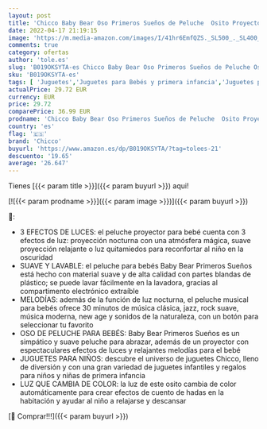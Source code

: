 ```yaml
---
layout: post
title: 'Chicco Baby Bear Oso Primeros Sueños de Peluche  Osito Proyector de Luces con Efectos Luminosos  Melodías Relajantes y Luz de Noche – Peluche para Bebés Recién Nacidos  Color Azul'
date: 2022-04-17 21:19:15
image: 'https://m.media-amazon.com/images/I/41hr6EmfQZS._SL500_._SL400_.jpg'
comments: true
category: ofertas
author: 'tole.es'
slug: 'B019OKSYTA-es Chicco Baby Bear Oso Primeros Sueños de Peluche Osito...'
sku: 'B019OKSYTA-es'
tags: [ 'Juguetes','Juguetes para Bebés y primera infancia','Juguetes para bebés','Juguetes y juegos','Muñecas de trapo','Peluches','bebés','chicco','nacido','recién','🇪🇸', ]
actualPrice: 29.72 EUR
currency: EUR
price: 29.72
comparePrice: 36.99 EUR
prodname: 'Chicco Baby Bear Oso Primeros Sueños de Peluche  Osito Proyector de Luces con Efectos Luminosos  Melodías Relajantes y Luz de Noche – Peluche para Bebés Recién Nacidos  Color Azul'
country: 'es'
flag: '🇪🇸'
brand: 'Chicco'
buyurl: 'https://www.amazon.es/dp/B019OKSYTA/?tag=tolees-21'
descuento: '19.65'
average: '26.647'
---
```


Tienes [{{< param title >}}]({{< param buyurl >}}) aqui!

[![{{< param prodname >}}]({{< param image >}})]({{< param buyurl >}})

🔎:

- 3 EFECTOS DE LUCES: el peluche proyector para bebé cuenta con 3 efectos de luz: proyección nocturna con una atmósfera mágica, suave proyección relajante o luz quitamiedos para reconfortar al niño en la oscuridad
- SUAVE Y LAVABLE: el peluche para bebés Baby Bear Primeros Sueños está hecho con material suave y de alta calidad con partes blandas de plástico; se puede lavar fácilmente en la lavadora, gracias al compartimento electrónico extraíble
- MELODÍAS: además de la función de luz nocturna, el peluche musical para bebés ofrece 30 minutos de música clásica, jazz, rock suave, música moderna, new age y sonidos de la naturaleza, con un botón para seleccionar tu favorito
- OSO DE PELUCHE PARA BEBÉS: Baby Bear Primeros Sueños es un simpático y suave peluche para abrazar, además de un proyector con espectaculares efectos de luces y relajantes melodías para el bebé
- JUGUETES PARA NIÑOS: descubre el universo de juguetes Chicco, lleno de diversión y con una gran variedad de juguetes infantiles y regalos para niños y niñas de primera infancia
- LUZ QUE CAMBIA DE COLOR: la luz de este osito cambia de color automáticamente para crear efectos de cuento de hadas en la habitación y ayudar al niño a relajarse y descansar

[🛒 Comprar!!!]({{< param buyurl >}})
